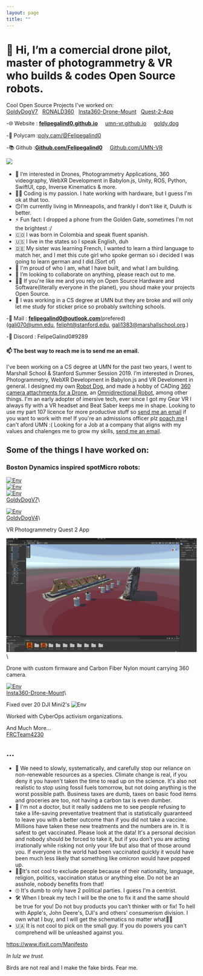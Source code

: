 ```yaml
---
layout: page
title: ""
---
```


# 👋 Hi, I’m a comercial drone pilot, master of photogrammetry & VR who builds & codes Open Source robots. 
Cool Open Source Projects I've worked on: \
[GoldyDogV7](https://github.com/umn-vr/goldydogv7) &nbsp; [RONALD360](https://github.com/Felipegalind0/RONALD360) &nbsp; [Insta360-Drone-Mount](https://github.com/Felipegalind0/Insta360-Drone-Mount) &nbsp; [Quest-2-App](https://github.com/UMN-VR/UMN-VR-Quest-2-App)

-🌐 Website : **[felipegalind0.github.io](https://felipegalind0.github.io)** &nbsp; &nbsp; [umn-vr.github.io](https://umn-vr.github.io) &nbsp; &nbsp; [goldy.dog](https://goldy.dog)

-🎨 Polycam :[poly.cam/@Felipegalind0](https://poly.cam/@Felipegalind0)

-📚 Github :**[Github.com/Felipegalind0](https://github.com/Felipegalind0)** &nbsp; &nbsp; [Github.com/UMN-VR](https://github.com/UMN-VR)

[![](https://github-readme-stats.vercel.app/api?username=Felipegalind0&show_icons=true)](https://github.com/Felipegalind0)

- 👀 I’m interested in Drones, Photogrammetry Applications, 360 videography, WebXR Development in Babylon.js, Unity, ROS, Python, SwiftUI, cpp, Inverse Kinematics & more. 
-  🧑‍💻 Coding is my passion. I hate working with hardware, but I guess I'm ok at that too. 
-  🙃I’m currently living in Minneapolis, and frankly I don't like it, Duluth is better. 
-  ⚡ Fun fact: I dropped a phone from the Golden Gate, sometimes I'm not the brightest :/
-  🇨🇴 I was born in Colombia and speak fluent spanish. 
-  🇺🇸 I live in the states so I speak English, duh
-  🇩🇪 My sister was learning French, I wanted to learn a third language to match her, and I met this cute girl who spoke german so i decided I was going to learn german and I did.(Sort of) 
- 🧸 I'm proud of who I am, what I have built, and what I am building.
- 💞️ I’m looking to collaborate on anything, please reach out to me.
- 👊🏻 If you're like me and you rely on Open Source Hardware and Software(literally everyone in the planet), you shoud make your projects Open Source. 
- 📖 I was working in a CS degree at UMN but they are broke and will only let me study for sticker price so probably switching schools. 


-📧 Mail : **felipegalind0@outlook.com**(prefered) \
(gali070@umn.edu, felipht@stanford.edu, gali1383@marshallschool.org.)

-👾 Discord : FelipeGalind0#9289

#### 📫 The best way to reach me is to send me an email. 

I've been working on a CS degree at UMN for the past two years, I went to Marshall School & Stanford Summer Session 2019. I’m interested in Drones, Photogrammetry, WebXR Development in Babylon.js and VR Develoment in general. I designed my own [Robot Dog](https://github.com/UMN-VR/GoldyDogV7), and made a hobby of CADing [360 camera attachments for a Drone](https://github.com/Felipegalind0/Insta360-Drone-Mount), an [Omnidirectional Robot](https://github.com/Felipegalind0/RONALD360), among other things. I'm an early adopter of imersive tech, ever since I got my Gear VR I always fly with a VR headset and Beat Saber keeps me in shape. Looking to use my part 107 licence for more productive stuff so [send me an email](mailto:felipegalind0@outlook.com) if you want to work with me! If you're an admissions officer plz [poach me](mailto:felipegalind0@outlook.com) I can't aford UMN :( Looking for a Job at a company that aligns with my values and chalenges me to grow my skills, [send me an email](mailto:felipegalind0@outlook.com).

## Some of the things I have worked on:

### Boston Dynamics inspired spotMicro robots:

[![Env](Gifs/GoldyDogV7wInsta360.gif)](https://poly.cam/capture/2E7A09DC-651E-457D-BC65-34B380F1FFC4)\
[![Env](Gifs/GoldyDogV7wInsta360CAD.gif)](https://collaborate.shapr3d.com/v/TyNZZo2E9wQ8442WcQJLR)\
[![Env](Gifs/GoldyDogV7Stanford0.gif)](https://collaborate.shapr3d.com/v/TyNZZo2E9wQ8442WcQJLR)\
[GoldyDogV7](https://github.com/umn-vr/goldydogv7)\

[![Env](Gifs/Blaze.gif)](https://youtube.com/shorts/rc_Cyl-KfOw?feature=share)\
[GoldyDogV4](https://github.com/umn-vr/goldydogv4)\


VR Photogrammetry Quest 2 App

[![Env](Gifs/schene.gif)](https://youtu.be/eQZTAWonZkg)\

Drone with custom firmware and Carbon Fiber Nylon mount carrying 360 camera.

[![Env](Gifs/A2S.gif)](https://youtu.be/_vy5MKZzaGs)\
[Insta360-Drone-Mount](https://github.com/Felipegalind0/Insta360-Drone-Mount)\

Fixed over 20 DJI Mini2's
![Env](Gifs/Mini2.gif) 

Worked with CyberOps activism organizations. 

And Much More...\
[FRCTeam4230](https://github.com/FRCTeam4230/MainBot-Code-2019)
<!---
Felipegalind0/Felipegalind0 is a ✨ special ✨ repository because its `README.md` (this file) appears on your GitHub profile.
You can click the Preview link to take a look at your changes.
--->


## ...

- 🌲 We need to slowly, systematically, and carefully stop our reliance on non-renewable resources as a species. Climate change is real, if you deny it you haven't taken the time to read up on the science. It's also not realistic to stop using fossil fuels tomorrow, but not doing anything is the worst possible path. Business taxes are dumb, taxes on basic food items and groceries are too, not having a carbon tax is even dumber. 
-  💉 I'm not a doctor, but it really saddens me to see people refusing to take a life-saving preventative treatment that is statistically guaranteed to leave you with a better outcome than if you did not take a vaccine. Millions have taken these new treatments and the numbers are in. It is safest to get vaccinated. Please look at the data! It's a personal decision and nobody should be forced to take it, but if you don't you are acting irrationally while risking not only your life but also that of those around you. If everyone in the world had been vaccinated quickly it would have been much less likely that something like omicron would have popped up. 
- ✌🏻It's not cool to exclude people because of their nationality, language, religion, politics, vaccination status or anything else. Do not be an asshole, nobody benefits from that!
- 🙄 It's dumb to only have 2 political parties. I guess I'm a centrist. 
- 🛠 When I break my tech I will be the one to fix it and the same should be true for you! Do not buy products you can't thinker with or fix! To hell with Apple's, John Deere's, DJI's and others' consumerism division. I own what I buy, and I will get the schematics no matter what🖕🏻 
- 🇺🇦 It is not cool to pick on the small guy. If you do powers you can't comprehend will be unleashed against you. 

https://www.ifixit.com/Manifesto

*In lulz we trust.*

Birds are not real and I make the fake birds. Fear me.

